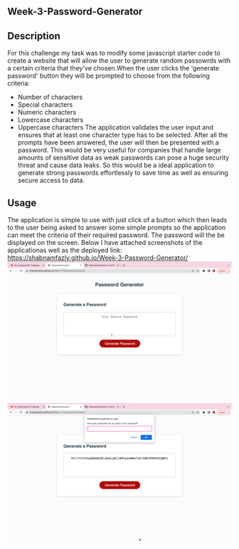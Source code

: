 ## Week-3-Password-Generator

## Description
For this challenge my task was to modify some javascript starter code to create a website that will allow the user to generate random passowrds with a certain criteria that they've chosen.When the user clicks the 'generate password' button they will be prompted to choose from the following criteria:
* Number of characters
* Special characters 
* Numeric characters
* Lowercase characters
* Uppercase characters
The application validates the user input and ensures that at least one character type has to be selected. After all the prompts have been answered, the user will then be presented with a password.
This would be very useful for companies that handle large amounts of sensitive data as weak passwords can pose a huge security threat and cause data leaks. So this would be a ideal application to generate strong passwords effortlessly  to save time as well as ensuring secure access to data.

## Usage 
The application is simple to use with just click of a button which then leads to the user being asked to answer some simple prompts so the application can meet the criteria of their required password. The password will the be displayed on the screen. Below I have attached screenshots of the applicationas well as the deployed link:
https://shabnamfazly.github.io/Week-3-Password-Generator/
<img src=".\Assets\images\screenshot1.png"/>
<img src=".\Assets\images\screenshot2.png"/>


